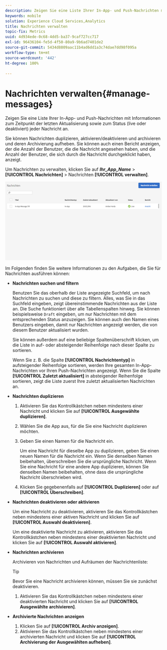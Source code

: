 ```yaml
---
description: Zeigen Sie eine Liste Ihrer In-App- und Push-Nachrichten mit Informationen zum Zeitpunkt der letzten Aktualisierung sowie zum Status (live oder deaktiviert) jeder Nachricht an.
keywords: mobile
solution: Experience Cloud Services,Analytics
title: Nachrichten verwalten
topic-fix: Metrics
uuid: 4d934ede-0c68-4dd5-ba37-9caf727cc717
exl-id: 96436104-fe5d-4f50-80a9-9b6ad7401de2
source-git-commit: 5434d8809aac11b4ad6dd1a3c74dae7dd98f095a
workflow-type: tm+mt
source-wordcount: '442'
ht-degree: 100%

---
```


# Nachrichten verwalten{#manage-messages}

Zeigen Sie eine Liste Ihrer In-App- und Push-Nachrichten mit Informationen zum Zeitpunkt der letzten Aktualisierung sowie zum Status (live oder deaktiviert) jeder Nachricht an.

Sie können Nachrichten duplizieren, aktivieren/deaktivieren und archivieren und deren Archivierung aufheben. Sie können auch einen Bericht anzeigen, der die Anzahl der Benutzer, die die Nachricht angesehen haben, und die Anzahl der Benutzer, die sich durch die Nachricht durchgeklickt haben, anzeigt.

Um Nachrichten zu verwalten, klicken Sie auf ***Ihr_App_Name*** > **[!UICONTROL Nachrichten]** > Nachrichten **[!UICONTROL verwalten]**.

![](assets/manage_messages.png)

Im Folgenden finden Sie weitere Informationen zu den Aufgaben, die Sie für Nachrichten ausführen können:

* **Nachrichten suchen und filtern**

   Benutzen Sie das oberhalb der Liste angezeigte Suchfeld, um nach Nachrichten zu suchen und diese zu filtern. Alles, was Sie in das Suchfeld eingeben, zeigt übereinstimmende Nachrichten aus der Liste an. Die Suche funktioniert über alle Tabellenspalten hinweg. Sie können beispielsweise  `Draft` eingeben, um nur Nachrichten mit dem entsprechenden Status anzuzeigen. Sie können auch den Namen eines Benutzers eingeben, damit nur Nachrichten angezeigt werden, die von diesem Benutzer aktualisiert wurden.

   Sie können außerdem auf eine beliebige Spaltenüberschrift klicken, um die Liste in auf- oder absteigender Reihenfolge nach dieser Spalte zu sortieren.

   Wenn Sie z. B. die Spalte **[!UICONTROL Nachrichtentyp]** in aufsteigender Reihenfolge sortieren, werden Ihre gesamten In-App-Nachrichten vor Ihren Push-Nachrichten angezeigt. Wenn Sie die Spalte **[!UICONTROL Zuletzt aktualisiert]** in absteigender Reihenfolge sortieren, zeigt die Liste zuerst Ihre zuletzt aktualisierten Nachrichten an.

* **Nachrichten duplizieren**

   1. Aktivieren Sie das Kontrollkästchen neben mindestens einer Nachricht und klicken Sie auf **[!UICONTROL Ausgewählte duplizieren]**.
   1. Wählen Sie die App aus, für die Sie eine Nachricht duplizieren möchten.
   1. Geben Sie einen Namen für die Nachricht ein.

      Um eine Nachricht für dieselbe App zu duplizieren, geben Sie einen neuen Namen für die Nachricht ein. Wenn Sie denselben Namen beibehalten, überschreiben Sie die ursprüngliche Nachricht. Wenn Sie eine Nachricht für eine andere App duplizieren, können Sie denselben Namen beibehalten, ohne dass die ursprüngliche Nachricht überschrieben wird.

   1. Klicken Sie gegebenenfalls auf **[!UICONTROL Duplizieren]** oder auf **[!UICONTROL Überschreiben]**.

* **Nachrichten deaktivieren oder aktivieren**

   Um eine Nachricht zu deaktivieren, aktivieren Sie das Kontrollkästchen neben mindestens einer aktiven Nachricht und klicken Sie auf **[!UICONTROL Auswahl deaktivieren]**.

   Um eine deaktivierte Nachricht zu aktivieren, aktivieren Sie das Kontrollkästchen neben mindestens einer deaktivierten Nachricht und klicken Sie auf **[!UICONTROL Auswahl aktivieren]**.

* **Nachrichten archivieren**

   Archivieren von Nachrichten und Aufräumen der Nachrichtenliste:

   >[!TIP]
   >
   >Bevor Sie eine Nachricht archivieren können, müssen Sie sie zunächst deaktivieren.

   1. Aktivieren Sie das Kontrollkästchen neben mindestens einer deaktivierten Nachricht und klicken Sie auf **[!UICONTROL Ausgewählte archivieren]**.

* **Archivierte Nachrichten anzeigen**

   1. Klicken Sie auf **[!UICONTROL Archiv anzeigen]**.
   1. Aktivieren Sie das Kontrollkästchen neben mindestens einer archivierten Nachricht und klicken Sie auf **[!UICONTROL Archivierung der Ausgewählten aufheben]**.
